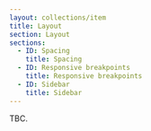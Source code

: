 ```yaml
---
layout: collections/item
title: Layout
section: Layout
sections:
  - ID: Spacing
    title: Spacing
  - ID: Responsive breakpoints
    title: Responsive breakpoints
  - ID: Sidebar
    title: Sidebar
---
```


<p class="abstract" style="border-bottom:hidden">TBC.<p>
